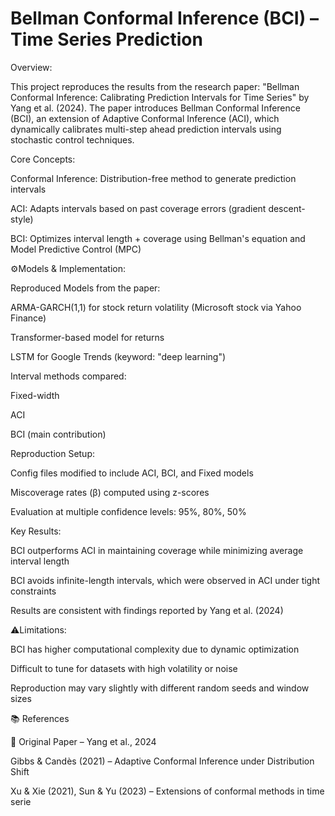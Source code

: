 # Bellman Conformal Inference (BCI) – Time Series Prediction

Overview:

This project reproduces the results from the research paper:
"Bellman Conformal Inference: Calibrating Prediction Intervals for Time Series" by Yang et al. (2024).
The paper introduces Bellman Conformal Inference (BCI), an extension of Adaptive Conformal Inference (ACI), which dynamically calibrates multi-step ahead prediction intervals using stochastic control techniques.

Core Concepts:

Conformal Inference: Distribution-free method to generate prediction intervals

ACI: Adapts intervals based on past coverage errors (gradient descent-style)

BCI: Optimizes interval length + coverage using Bellman's equation and Model Predictive Control (MPC)

⚙Models & Implementation:

Reproduced Models from the paper:

ARMA-GARCH(1,1) for stock return volatility (Microsoft stock via Yahoo Finance)

Transformer-based model for returns

LSTM for Google Trends (keyword: "deep learning")

Interval methods compared:

Fixed-width

ACI

BCI (main contribution)

Reproduction Setup:

Config files modified to include ACI, BCI, and Fixed models

Miscoverage rates (β) computed using z-scores

Evaluation at multiple confidence levels: 95%, 80%, 50%

Key Results:

BCI outperforms ACI in maintaining coverage while minimizing average interval length

BCI avoids infinite-length intervals, which were observed in ACI under tight constraints

Results are consistent with findings reported by Yang et al. (2024)

⚠Limitations:

BCI has higher computational complexity due to dynamic optimization

Difficult to tune for datasets with high volatility or noise

Reproduction may vary slightly with different random seeds and window sizes

📚 References

📄 Original Paper – Yang et al., 2024

Gibbs & Candès (2021) – Adaptive Conformal Inference under Distribution Shift

Xu & Xie (2021), Sun & Yu (2023) – Extensions of conformal methods in time serie
